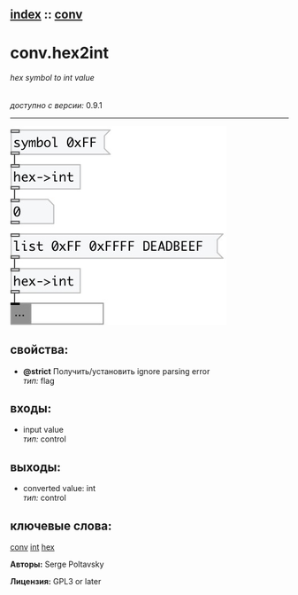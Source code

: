 [index](index.html) :: [conv](category_conv.html)
---

# conv.hex2int

###### hex symbol to int value

*доступно с версии:* 0.9.1

---




[![example](../examples/img/conv.hex2int.jpg)](../examples/pd/conv.hex2int.pd)







## свойства:

* **@strict** 
Получить/установить ignore parsing error<br>
_тип:_ flag<br>



## входы:

* input value<br>
_тип:_ control



## выходы:

* converted value: int<br>
_тип:_ control



## ключевые слова:

[conv](keywords/conv.html)
[int](keywords/int.html)
[hex](keywords/hex.html)






**Авторы:** Serge Poltavsky




**Лицензия:** GPL3 or later





